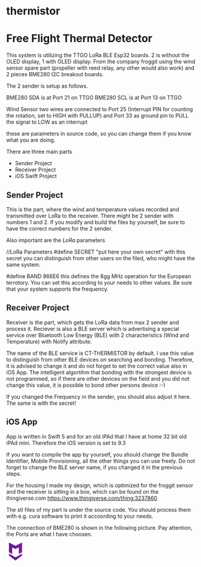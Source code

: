 # thermistor
# Free Flight Thermal Detector

This system is utilizing the TTGO LoRa BLE Esp32 boards. 2 is without the OLED display, 1 with OLED display. From the company froggit using the wind sensor spare part (propeller with reed relay, any other would also work) and 2 pieces BME280 I2C breakout boards.

The 2 sender is setup as follows.

BME280 SDA is at Port 21 on TTGO
BME280 SCL is at Port 13 on TTGO

Wind Sensor two wires are connected to Port 25 (Interrupt PIN for counting the rotation, set to HIGH with PULLUP) and Port 33 as ground pin to PULL the signal to LOW as an interrupt

these are parameters in source code, so you can change them if you know what you are doing.

There are three main parts
- Sender Project
- Receiver Project
- iOS Swift Project

## Sender Project
This is the part, where the wind and temperature values recorded and transmitted over LoRa to the receiver. There might be 2 sender with numbers 1 and 2. If you modify and build the files by yourself, be sure to have the correct numbers for the 2 sender. 

Also important are the *LoRa* parameters

//LoRa Parameters
#define SECRET  "put here your own secret"
with this secret you can distinguish from other users on the filed, who might have the same system.

#define BAND    866E6 
this defines the 8gg MHz operation for the European terrotory. You can set this according to your needs to other values. Be sure that your system supports the frequency.

## Receiver Project
Receiver is the part, which gets the LoRa data from max 2 sender and process it. Reciever is also a BLE server which is advertising a special service over Bluetooth Low Energy (BLE) with 2 characteristics (Wind and Temperature) with Notify attribute.

The name of the BLE service is CT-THERMISTOR by default. I use this value to distinguish from other BLE devices on searching and bonding. Therefore, it is advised to change it and do not forget to set the correct value also in iOS App. The intelligent algortihm that bonding with the strongest device is not programmed, so if there are other devices on the field and you did not change this value, it is possible to bond other persons device :-)

If you changed the Frequency in the sender, you should also adjust it here. The same is with the secret!

## iOS App
App is written in Swift 5 and for an old iPAd that I have at home 32 bit old iPAd mini. Therefore the iOS version is set to 9.3

If you want to compile the app by yourself, you should change the Bundle Identifier, Mobile Provisioning, all the other things you can use freely. Do not forget to change the BLE server name, if you changed it in the previous steps.


For the housing I made my design, which is optimized for the froggit sensor and the receiver is sitting in a box, which can be found on the thingiverse.com
https://www.thingiverse.com/thing:3237860

The stl files of my part is under the source code. You should process them with e.g. cura software to print it accoording to your needs.



The connection of BME280 is shown in the following picture. Pay attention, the Ports are what I have choosen.

![alt text](https://github.com/adam-p/markdown-here/raw/master/src/common/images/icon48.png "Logo Title Text 1")



